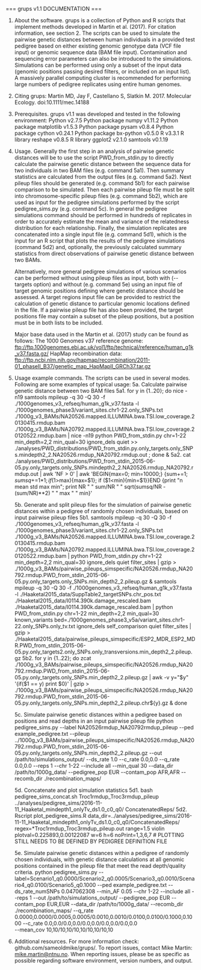 === grups v1.1 DOCUMENTATION ===



1. About the software. 
    grups is a collection of Python and R scripts that implement methods developed in Martin et al. (2017). For citation information, 
    see section 2. The scripts can be used to simulate the pairwise genetic distances between human individuals in a provided test 
    pedigree based on either existing genomic genotype data (VCF file input) or genomic sequence data (BAM file input). Contamination 
    and sequencing error parameters can also be introduced to the simulations. Simulations can be performed using only a subset of the 
    input data (genomic positions passing desired filters, or included on an input list). A massively parallel computing cluster is 
    recommended for performing large numbers of pedigree replicates using entire human genomes.


2. Citing grups: Martin MD, Jay F, Castellano S, Slatkin M. 2017. Molecular Ecology. doi:10.1111/mec.14188 


3. Prerequisites. grups v1.1 was developed and tested in the following environment:
    Python v2.7.5
    Python package numpy v1.11.2
    Python package matplotlib v1.5.3
    Python package pysam v0.8.4
    Python package cython v0.24.1
    Python package bx-python v0.5.0
    R v3.3.1
    R library reshape v0.8.5
    R library ggplot2 v2.1.0
    samtools v0.1.19


4. Usage. 
    Generally the first step in an analysis of pairwise genetic distances will be to use the script PWD_from_stdin.py to 
    directly calculate the pairwise genetic distance between the sequence data for two individuals in two BAM files (e.g. 
    command 5a1). Then summary statistics are calculated from the output files (e.g. command 5a2). Next pileup files should 
    be generated (e.g. command 5b1) for each pairwise comparison to be simulated. Then each pairwise pileup file must be split 
    into chromosome-specific pileup files (e.g. command 5b2), which are used as input for the pedigree simulations performed 
    by the script pedigree_sims.py (e.g. command 5c). In general the pedigree simulations command should be performed in 
    hundreds of replicates in order to accurately estimate the mean and variance of the relatedness distribution for each 
    relationship. Finally, the simulation replicates are concatenated into a single input file (e.g. command 5d1), which is 
    the input for an R script that plots the results of the pedigree simulations (command 5d2) and, optionally, the previously 
    calculated summary statistics from direct observations of pairwise genetic distance between two BAMs.
    
    Alternatively, more general pedigree simulations of various scenarios can be performed without using pileup files as input,
    both with (--targets option) and without (e.g. command 5e) using an input file of target genomic positions defining where 
    genetic distance should be assessed. A target regions input file can be provided to restrict the calculation of genetic 
    distance to particular genomic locations defined in the file. If a pairwise pileup file has also been provided, the target 
    positions file may contain a subset of the pileup positions, but a position must be in both lists to be included. 

    Major base data used in the Martin et al. (2017) study can be found as follows:
        The 1000 Genomes v37 reference genome: ftp://ftp.1000genomes.ebi.ac.uk/vol1/ftp/technical/reference/human_g1k_v37.fasta.gz/
        HapMap recombination data: ftp://ftp.ncbi.nlm.nih.gov/hapmap/recombination/2011-01_phaseII_B37/genetic_map_HapMapII_GRCh37.tar.gz


5. Usage example commands. 
    The scripts can be used in several modes. Following are some examples of typical usage:
    5a. Calculate pairwise genetic distance between two BAM files
        5a1. for y in {1..20}; do nice -n19 samtools mpileup -q 30 -Q 30 -f ./1000genomes_v3_refseq/human_g1k_v37.fasta -l ./1000genomes_phase3/variant_sites.chr1-22.only_SNPs.txt ./1000g_v3_BAMs/NA20526.mapped.ILLUMINA.bwa.TSI.low_coverage.20130415.rmdup.bam ./1000g_v3_BAMs/NA20792.mapped.ILLUMINA.bwa.TSI.low_coverage.20120522.rmdup.bam | nice -n19 python PWD_from_stdin.py chr=1-22 min_depth=2,2 min_qual=30 ignore_dels quiet >> ./analyses/PWD_distributions/PWD_from_stdin.py.only_targets.only_SNPs.mindepth2_2.NA20526.rmdup_NA20792.rmdup.out ; done &
        5a2. cat ./analyses/PWD_distributions/PWD_from_stdin_2015-06-05.py.only_targets.only_SNPs.mindepth2_2.NA20526.rmdup_NA20792.rmdup.out | awk 'NF > 0' | awk 'BEGIN{max=0; min=10000;} {sum+=$1; sumsq+=$1*$1; if ($1>max){max=$1}; if ($1<min){min=$1}}END {print "n mean std max min"; print NR " " sum/NR " " sqrt(sumsq/NR - (sum/NR)**2) " " max " " min}'

    5b. Generate and split pileup files for the simulation of pairwise genetic distances within a pedigree of randomly chosen individuals, based on input pairwise pileup files
        5b1. samtools mpileup -q 30 -Q 30 -f ./1000genomes_v3_refseq/human_g1k_v37.fasta -l ./1000genomes_phase3/variant_sites.chr1-22.only_SNPs.txt ./1000g_v3_BAMs/NA20526.mapped.ILLUMINA.bwa.TSI.low_coverage.20130415.rmdup.bam ./1000g_v3_BAMs/NA20792.mapped.ILLUMINA.bwa.TSI.low_coverage.20120522.rmdup.bam | python PWD_from_stdin.py chr=1-22 min_depth=2,2 min_qual=30 ignore_dels quiet filter_sites | gzip > ./1000g_v3_BAMs/pairwise_pileups_simspecific/NA20526.rmdup_NA20792.rmdup.PWD_from_stdin_2015-06-05.py.only_targets.only_SNPs.min_depth2_2.pileup.gz &
             samtools mpileup -q 30 -Q 30 -f ./1000genomes_v3_refseq/human_g1k_v37.fasta -l ./Haaketal2015_data/SuppTable2_targetSNPs.chr_pos.txt    ./Haaketal2015_data/I0114.390k.damage_rescaled.bam                              ./Haaketal2015_data/I0114.390k.damage_rescaled.bam                              | python PWD_from_stdin.py chr=1-22 min_depth=2,2 min_qual=30 known_variants bed=./1000genomes_phase3_v5a/variant_sites.chr1-22.only_SNPs.only_tv.txt ignore_dels self_comparison quiet filter_sites | gzip > ./Haaketal2015_data/pairwise_pileups_simspecific/ESP2_MDR_ESP2_MDR.PWD_from_stdin_2015-06-05.py.only_targets2.only_SNPs.only_transversions.min_depth2_2.pileup.gz
        5b2. for y in {1..22}; do zcat ./1000g_v3_BAMs/pairwise_pileups_simspecific/NA20526.rmdup_NA20792.rmdup.PWD_from_stdin_2015-06-05.py.only_targets.only_SNPs.min_depth2_2.pileup.gz | awk -v y="$y" '{if($1 == y) print $0}' | gzip > ./1000g_v3_BAMs/pairwise_pileups_simspecific/NA20526.rmdup_NA20792.rmdup.PWD_from_stdin_2015-06-05.py.only_targets.only_SNPs.min_depth2_2.pileup.chr${y}.gz & done
    
    5c. Simulate pairwise genetic distances within a pedigree based on positions and read depths in an input pairwise pileup file
        python pedigree_sims.py 
            --label NA20526rmdup_NA20792rmdup_pileup 
            --ped example_pedigree.txt
            --pileup ../1000g_v3_BAMs/pairwise_pileups_simspecific/NA20526.rmdup_NA20792.rmdup.PWD_from_stdin_2015-06-05.py.only_targets.only_SNPs.min_depth2_2.pileup.gz 
            --out /path/to/simulations_output/ 
            --ds_rate 1.0 
            --c_rate 0.0,0.0
            --q_rate 0.0,0.0 
            --reps 1
            --chr 1-22 
            --include all 
            --min_qual 30 
            --data_dir /path/to/1000g_data/
            --pedigree_pop EUR 
            --contam_pop AFR,AFR 
            --recomb_dir ./recombination_maps/
    
    5d. Concatenate and plot simulation statistics
        5d1. bash pedigree_sims_concat.sh Troc1rmdup_Troc3rmdup_pileup ../analyses/pedigree_sims/2016-11-11_Haaketal_mindepth1_onlyTv_ds1.0_c0_q0/ ConcatenatedReps/
        5d2. Rscript plot_pedigree_sims.R data_dir=../analyses/pedigree_sims/2016-11-11_Haaketal_mindepth1_onlyTv_ds1.0_c0_q0/ConcatenatedReps/ regex=*Troc1rmdup_Troc3rmdup_pileup.out range=1.5 violin plotval=0.225893,0.00122087 w=6 h=6 noPrint=1,3,6,7
            # PLOTTING STILL NEEDS TO BE DEFINED BY PEDIGREE DEFINITION FILE
    
    5e. Simulate pairwise genetic distances within a pedigree of randomly chosen individuals, with genetic distance calculations 
        at all genomic positions contained in the pileup file that meet the read depth/quality criteria.
        python pedigree_sims.py 
            --label=Scenario1_q0.0000/Scenario2_q0.0005/Scenario3_q0.0010/Scenario4_q0.0100/Scenario5_q0.1000 
            --ped example_pedigree.txt
            --ds_rate_numSNPs 0.047062308 
            --min_AF 0.05 
            --chr 1-22 
            --include all 
            --reps 1
            --out /path/to/simulations_output/ 
            --pedigree_pop EUR 
            --contam_pop EUR,EUR 
            --data_dir /path/to/1000g_data/
            --recomb_dir ./recombination_maps/ 
            --q_rate 0.0000,0.0000/0.0005,0.0005/0.0010,0.0010/0.0100,0.0100/0.1000,0.1000 
            --c_rate 0.0,0.0/0.0,0.0/0.0,0.0/0.0,0.0/0.0,0.0  
            --mean_cov 10,10/10,10/10,10/10,10/10,10         


6. Additional resources.
    For more information check: github.com/sameoldmike/grups/. To report issues, contact Mike Martin: mike.martin@ntnu.no. 
    When reporting issues, please be as specific as possible regarding software environment, version numbers, and output. 

